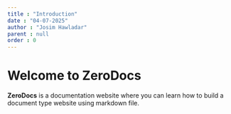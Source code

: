 ```yaml
---
title : "Introduction"
date : "04-07-2025"
author : "Josim Hawladar"
parent : null
order : 0
---
```


# Welcome to ZeroDocs

**ZeroDocs** is a documentation website where you can learn how to build a document type website using markdown file.


